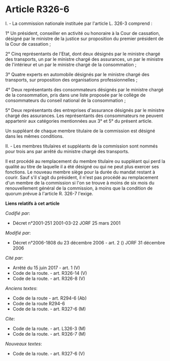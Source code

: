 # Article R326-6

I. - La commission nationale instituée par l'article L. 326-3 comprend :

1° Un président, conseiller en activité ou honoraire à la Cour de cassation, désigné par le ministre de la justice sur
proposition du premier président de la Cour de cassation ;

2° Cinq représentants de l'Etat, dont deux désignés par le ministre chargé des transports, un par le ministre chargé des
assurances, un par le ministre de l'intérieur et un par le ministre chargé de la consommation ;

3° Quatre experts en automobile désignés par le ministre chargé des transports, sur proposition des organisations
professionnelles ;

4° Deux représentants des consommateurs désignés par le ministre chargé de la consommation, pris dans une liste proposée par
le collège de consommateurs du conseil national de la consommation ;

5° Deux représentants des entreprises d'assurance désignés par le ministre chargé des assurances. Les représentants des
consommateurs ne peuvent appartenir aux catégories mentionnées aux 3° et 5° du présent article.

Un suppléant de chaque membre titulaire de la commission est désigné dans les mêmes conditions.

II. - Les membres titulaires et suppléants de la commission sont nommés pour trois ans par arrêté du ministre chargé des
transports.

Il est procédé au remplacement du membre titulaire ou suppléant qui perd la qualité au titre de laquelle il a été désigné ou
qui ne peut plus exercer ses fonctions. Le nouveau membre siège pour la durée du mandat restant à courir. Sauf s'il s'agit du
président, il n'est pas procédé au remplacement d'un membre de la commission si l'on se trouve à moins de six mois du
renouvellement général de la commission, à moins que la condition de quorum prévue à l'article R. 326-7 l'exige.

**Liens relatifs à cet article**

_Codifié par_:

  - Décret n°2001-251 2001-03-22 JORF 25 mars 2001

_Modifié par_:

  - Décret n°2006-1808 du 23 décembre 2006 - art. 2 () JORF 31 décembre 2006

_Cité par_:

  - Arrêté du 15 juin 2017 - art. 1 (V)
  - Code de la route. - art. R326-14 (V)
  - Code de la route. - art. R326-8 (V)

_Anciens textes_:

  - Code de la route - art. R294-6 (Ab)
  - Code de la route R294-6
  - Code de la route. - art. R327-6 (M)

_Cite_:

  - Code de la route. - art. L326-3 (M)
  - Code de la route. - art. R326-7 (M)

_Nouveaux textes_:

  - Code de la route. - art. R327-6 (V)
